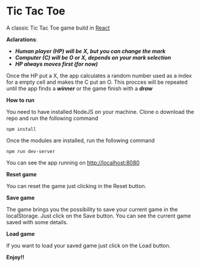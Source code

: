# Tic Tac Toe

A classic Tic Tac Toe game build in [React](https://reactjs.org/)

**Aclarations**:

- ***Human player (HP) will be X, but you can change the mark***
- ***Computer (C) will be O or X, depends on your mark selection***
- ***HP always moves first (for now)***

Once the HP put a X, the app calculates a random number used as a index for a empty cell and makes the C put an O.
This procces will be repeated until the app finds a ***winner*** or the game finish with a ***draw***

**How to run**

You need to have installed NodeJS on your machine.
Clone o download the repo and run the following command
```language
npm install
```
Once the modules are installed, run the following command
```language
npm run dev-server
```
You can see the app running on [http://localhost:8080](http://localhost:8080)

**Reset game**

You can reset the game just clicking in the Reset button.

**Save game**

The game brings you the possibility to save your current game in the localStorage. 
Just click on the Save button. You can see the current game saved with some details.

**Load game**

If you want to load your saved game just click on the Load button.

**Enjoy!!**


